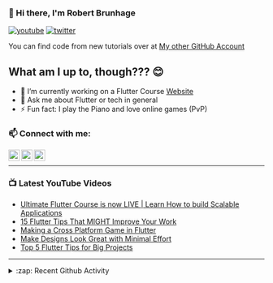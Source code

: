 ### 👋 Hi there, I'm Robert Brunhage

[![youtube](https://img.shields.io/static/v1?label=@RobertBrunhage&message=Subscribe&logo=YouTube&color=FF0000&style=for-the-badge)](http://bit.ly/2SUyRhx)
[![twitter](https://img.shields.io/twitter/follow/robertbrunhage?color=%231DA1F2&logo=twitter&style=for-the-badge)](https://twitter.com/intent/follow?original_referer=https%3A%2F%2Fgithub.com%2Frobertbrunhage&screen_name=robertbrunhage)

You can find code from new tutorials over at [My other GitHub Account](https://github.com/Robert-Brunhage-Organization)

## What am I up to, though??? 😊
- 🔭 I’m currently working on a Flutter Course [Website](https://robertbrunhage.com)
- 💬 Ask me about Flutter or tech in general
- ⚡ Fun fact: I play the Piano and love online games (PvP)

### 📫 Connect with me:

[<img align="left" alt="RobertBrunhage | YouTube" width="22px" src="https://cdn.jsdelivr.net/npm/simple-icons@v3/icons/youtube.svg" />][youtube]
[<img align="left" alt="RobertBrunhage | Twitter" width="22px" src="https://cdn.jsdelivr.net/npm/simple-icons@v3/icons/twitter.svg" />][twitter]
[<img align="left" alt="RobertBrunhageDev | Instagram" width="22px" src="https://cdn.jsdelivr.net/npm/simple-icons@v3/icons/instagram.svg" />][instagram]

<br />

---

### 📺 Latest YouTube Videos
<!-- YOUTUBE:START -->
- [Ultimate Flutter Course is now LIVE | Learn How to build Scalable Applications](https://www.youtube.com/watch?v=zUHNjjRjasc)
- [15 Flutter Tips That MIGHT Improve Your Work](https://www.youtube.com/watch?v=Y8KIp5_zeiM)
- [Making a Cross Platform Game in Flutter](https://www.youtube.com/watch?v=AfDYTOK_tfM)
- [Make Designs Look Great with Minimal Effort](https://www.youtube.com/watch?v=Tz7Vn7RsROQ)
- [Top 5 Flutter Tips for Big Projects](https://www.youtube.com/watch?v=QETClbz1sz8)
<!-- YOUTUBE:END -->

---

<details>
  <summary>:zap: Recent Github Activity</summary>
  
<!--START_SECTION:activity-->
1. 🎉 Merged PR [#79](https://github.com/RobertBrunhage/website/pull/79) in [RobertBrunhage/website](https://github.com/RobertBrunhage/website)
2. 💪 Opened PR [#79](https://github.com/RobertBrunhage/website/pull/79) in [RobertBrunhage/website](https://github.com/RobertBrunhage/website)
3. 🎉 Merged PR [#78](https://github.com/RobertBrunhage/website/pull/78) in [RobertBrunhage/website](https://github.com/RobertBrunhage/website)
4. 🎉 Merged PR [#77](https://github.com/RobertBrunhage/website/pull/77) in [RobertBrunhage/website](https://github.com/RobertBrunhage/website)
5. 🎉 Merged PR [#74](https://github.com/RobertBrunhage/website/pull/74) in [RobertBrunhage/website](https://github.com/RobertBrunhage/website)
<!--END_SECTION:activity-->

</details>

[twitter]: https://twitter.com/robertbrunhage
[youtube]: https://youtube.com/c/robertbrunhage
[instagram]: https://instagram.com/robertbrunhagedev
